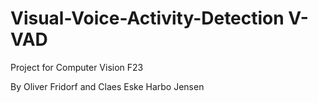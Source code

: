 # Visual-Voice-Activity-Detection V-VAD
Project for Computer Vision F23

By Oliver Fridorf and Claes Eske Harbo Jensen
